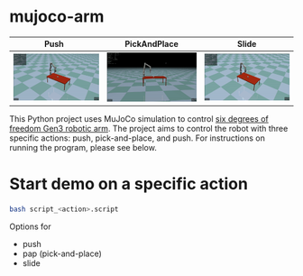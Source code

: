 # mujoco-arm

| &nbsp;&nbsp;&nbsp;&nbsp;&nbsp;&nbsp;Push&nbsp;&nbsp;&nbsp;&nbsp;&nbsp;&nbsp;&nbsp;&nbsp; | PickAndPlace | &nbsp;&nbsp;&nbsp;&nbsp;&nbsp;&nbsp;&nbsp;Slide&nbsp;&nbsp;&nbsp;&nbsp;&nbsp;&nbsp;&nbsp; |
|-----------------------|-----------------------|-----------------------|
| ![](figures/push.gif) | ![](figures/pap.gif) | ![](figures/slide.gif) |

This Python project uses MuJoCo simulation to control [six degrees of freedom Gen3 robotic arm](https://www.kinovarobotics.com/product/gen3-robots). The project aims to control the robot with three specific actions: push, pick-and-place, and push. For instructions on running the program, please see below.

# Start demo on a specific action

```bash
bash script_<action>.script
```

Options for <action>
- push
- pap (pick-and-place)
- slide
